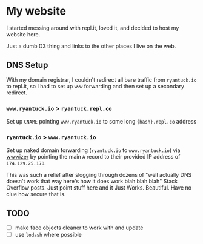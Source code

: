 # My website

I started messing around with repl.it, loved it, and decided to host my website here.

Just a dumb D3 thing and links to the other places I live on the web.

## DNS Setup

With my domain registrar, I couldn't redirect all bare traffic from `ryantuck.io` to repl.it, so I had to set up `www` forwarding and then set up a secondary redirect.

### `www.ryantuck.io` > `ryantuck.repl.co`

Set up `CNAME` pointing `www.ryantuck.io` to some long `{hash}.repl.co` address

### `ryantuck.io` > `www.ryantuck.io`

Set up naked domain forwarding (`ryantuck.io` to `www.ryantuck.io`) via [wwwizer](http://wwwizer.com/naked-domain-redirect) by pointing the main `A` record to their provided IP address of `174.129.25.170`.

This was such a relief after slogging through dozens of "well actually DNS doesn't work that way here's how it does work blah blah blah" Stack Overflow posts. Just point stuff here and it Just Works. Beautiful. Have no clue how secure that is.


## TODO

- [ ] make face objects cleaner to work with and update
- [ ] use `lodash` where possible
